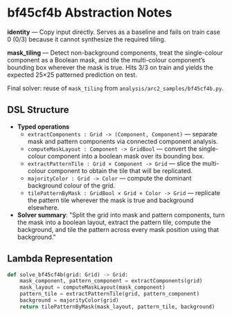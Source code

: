 # bf45cf4b Abstraction Notes

**identity** — Copy input directly. Serves as a baseline and fails on train case 0 (0/3) because it cannot synthesize the required tiling.

**mask_tiling** — Detect non-background components, treat the single-colour component as a Boolean mask, and tile the multi-colour component’s bounding box wherever the mask is true. Hits 3/3 on train and yields the expected 25×25 patterned prediction on test.

Final solver: reuse of `mask_tiling` from `analysis/arc2_samples/bf45cf4b.py`.

## DSL Structure
- **Typed operations**
  - `extractComponents : Grid -> (Component, Component)` — separate mask and pattern components via connected component analysis.
  - `computeMaskLayout : Component -> GridBool` — convert the single-colour component into a boolean mask over its bounding box.
  - `extractPatternTile : Grid × Component -> Grid` — slice the multi-colour component to obtain the tile that will be replicated.
  - `majorityColor : Grid -> Color` — compute the dominant background colour of the grid.
  - `tilePatternByMask : GridBool × Grid × Color -> Grid` — replicate the pattern tile wherever the mask is true and background elsewhere.
- **Solver summary**: "Split the grid into mask and pattern components, turn the mask into a boolean layout, extract the pattern tile, compute the background, and tile the pattern across every mask position using that background."

## Lambda Representation

```python
def solve_bf45cf4b(grid: Grid) -> Grid:
    mask_component, pattern_component = extractComponents(grid)
    mask_layout = computeMaskLayout(mask_component)
    pattern_tile = extractPatternTile(grid, pattern_component)
    background = majorityColor(grid)
    return tilePatternByMask(mask_layout, pattern_tile, background)
```

